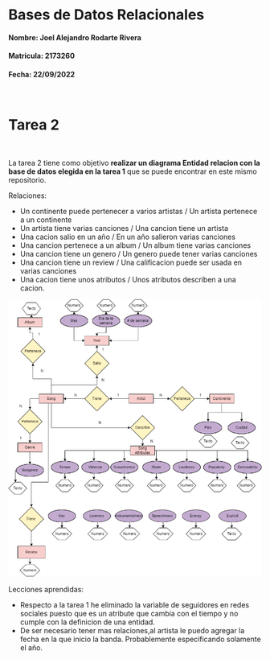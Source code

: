 # Bases de Datos Relacionales 
#### Nombre: Joel Alejandro Rodarte Rivera  
#### Matricula: 2173260
#### Fecha: 22/09/2022
<br/>

# Tarea 2 
<br/>

La tarea 2 tiene como objetivo **realizar un diagrama Entidad relacion con la base de datos elegida en la tarea 1** que se puede encontrar en este mismo repositorio. 

Relaciones: 
* Un continente puede pertenecer a varios artistas / Un artista pertenece a un continente
* Un artista tiene varias canciones / Una cancion tiene un artista 
* Una cacion salio en un año / En un año salieron varias canciones
* Una cancion pertenece a un album / Un album tiene varias canciones 
* Una cancion tiene un genero / Un genero puede tener varias canciones
* Una cancion tiene un review / Una calificacion puede ser usada en varias canciones 
* Una cacion tiene unos atributos / Unos atributos describen a una cacion. 

![Diagrame Entidad Relacion Tarea 2 ](Tarea2_DiagramaER.png)

Lecciones aprendidas:

* Respecto a la tarea 1 he eliminado la variable de seguidores en redes sociales puesto que es un atribute que cambia con el tiempo y no cumple con la definicion de una entidad. 
* De ser necesario tener mas relaciones,al artista le puedo agregar la fecha en la que inicio la banda. Probablemente especificando solamente el año. 